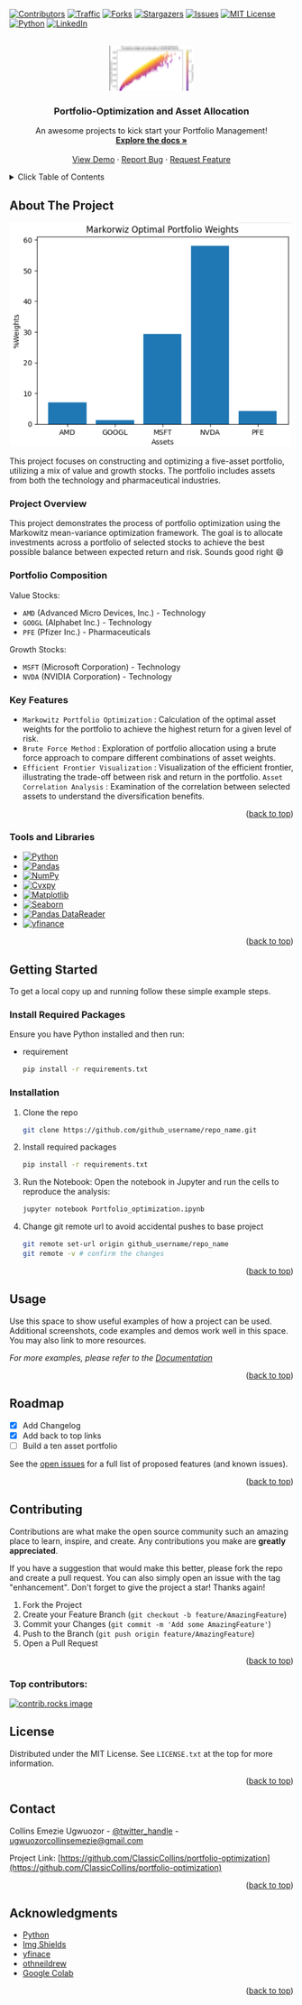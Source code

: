 <!-- Improved compatibility of back to top link: See: https://github.com/othneildrew/Best-README-Template/pull/73 -->
<a id="readme-top"></a>
<!--
*** Thanks for checking out portfolio-optimization project. If you have a suggestion
*** that would make this better, please fork the repo and create a pull request
*** or simply open an issue with the tag "improvement".
*** Don't forget to give the project a star!
*** Thanks for checking out my project!
-->



<!-- PROJECT SHIELDS -->
<!--
*** I'm using markdown "reference style" links for readability.
*** Reference links are enclosed in brackets [ ] instead of parentheses ( ).
*** See the bottom of this document for the declaration of the reference variables
*** for contributors-url, forks-url, etc. This is an optional, concise syntax you may use.
*** https://www.markdownguide.org/basic-syntax/#reference-style-links
-->
[![Contributors][contributors-shield]][contributors-url]
[![Traffic][traffic-shield]][traffic-url]
[![Forks][forks-shield]][forks-url]
[![Stargazers][stars-shield]][stars-url]
[![Issues][issues-shield]][issues-url]
[![MIT License][license-shield]][license-url]
[![Python][Python-logo]][Python-url]
[![LinkedIn][linkedin-shield]][linkedin-url]


<!-- PROJECT LOGO -->
<br />
<div align="center">
  <a href="https://github.com/ClassicCollins/portfolio-optimization">
    <img src="images/logo.png" alt="Logo" width="150" height="80">
  </a>

<h3 align="center">Portfolio-Optimization and Asset Allocation</h3>

  <p align="center">
    An awesome projects to kick start your Portfolio Management!
    <br />
    <a href="https://github.com/ClassicCollins/portfolio-optimization"><strong>Explore the docs »</strong></a>
    <br />
    <br />
    <a href="https://colab.research.google.com/drive/1cJMj_UVBenWTKLo85dWIJ8rvmMjklR3F?usp=sharing">View Demo</a>
    ·
    <a href="https://github.com/ClassicCollins/portfolio-optimization/issues/new?labels=bug&template=bug-report---.md">Report Bug</a>
    ·
    <a href="https://github.com/ClassicCollins/portfolio-optimization/issues/new?labels=enhancement&template=feature-request---.md">Request Feature</a>
  </p>
</div>



<!-- TABLE OF CONTENTS -->
<details>
  <summary>Click Table of Contents</summary>
  <ol>
    <li>
      <a href="#about-the-project">About The Project</a>
      <ul>
        <li><a href="#Project Overview">Project Overview</a></li>
        <li><a href="#Portfolio Composition">Portfolio Composition</a></li>
        <li><a href="#Key Features">Key Features</a></li>
        <li><a href="#Tools and Libraries">Tools and Libraries</a></li>
      </ul>
    </li>
    <li>
      <a href="#getting-started">Getting Started</a>
      <ul>
        <li><a href="#Required Packages">Required Packages</a></li>
        <li><a href="#installation">Installation</a></li>
      </ul>
    </li>
    <li><a href="#usage">Usage</a></li>
    <li><a href="#roadmap">Roadmap</a></li>
    <li><a href="#contributing">Contributing</a></li>
    <li><a href="#license">License</a></li>
    <li><a href="#contact">Contact</a></li>
    <li><a href="#acknowledgments">Acknowledgments</a></li>
  </ol>
</details>



<!-- ABOUT THE PROJECT -->
## About The Project

[![Product Name Screen Shot][product-screenshot]](https://colab.research.google.com/drive/1cJMj_UVBenWTKLo85dWIJ8rvmMjklR3F?usp=sharing)

This project focuses on constructing and optimizing a five-asset portfolio, utilizing a mix of value and growth stocks. The portfolio includes assets from both the technology and pharmaceutical industries.

### Project Overview
This project demonstrates the process of portfolio optimization using the Markowitz mean-variance optimization framework. The goal is to allocate investments across a portfolio of selected stocks to achieve the best possible balance between expected return and risk. 
Sounds good right :smile:

### Portfolio Composition
Value Stocks:
* `AMD` (Advanced Micro Devices, Inc.) - Technology
* `GOOGL` (Alphabet Inc.) - Technology
* `PFE` (Pfizer Inc.) - Pharmaceuticals
  
Growth Stocks:
* `MSFT` (Microsoft Corporation) - Technology
* `NVDA` (NVIDIA Corporation) - Technology

### Key Features
* `Markowitz Portfolio Optimization` : Calculation of the optimal asset weights for the portfolio to achieve the highest return for a given level of risk.
* `Brute Force Method` : Exploration of portfolio allocation using a brute force approach to compare different combinations of asset weights.
* `Efficient Frontier Visualization` : Visualization of the efficient frontier, illustrating the trade-off between risk and return in the portfolio.
`Asset Correlation Analysis` : Examination of the correlation between selected assets to understand the diversification benefits.


<p align="right">(<a href="#readme-top">back to top</a>)</p>



### Tools and Libraries

* [![Python][Python-logo]][Python-url]
* [![Pandas][Pandas-logo]][Pandas-url]
* [![NumPy][NumPy-logo]][NumPy-url]
* [![Cvxpy][Cvxpy-logo]][Cvxpy-url]
* [![Matplotlib][Matplotlib-logo]][Matplotlib-url]
* [![Seaborn][Seaborn-logo]][Seaborn-url]
* [![Pandas DataReader][Pandas-DataReader-logo]][Pandas-DataReader-url]
* [![yfinance][yfinance-logo]][yfinance-url]

<p align="right">(<a href="#readme-top">back to top</a>)</p>



<!-- GETTING STARTED -->
## Getting Started

To get a local copy up and running follow these simple example steps.

### Install Required Packages

Ensure you have Python installed and then run:
* requirement
  ```sh
  pip install -r requirements.txt
  ```

### Installation

1. Clone the repo
   ```sh
   git clone https://github.com/github_username/repo_name.git
   ```
2. Install required packages
   ```sh
   pip install -r requirements.txt
   ```
3. Run the Notebook: Open the notebook in Jupyter and run the cells to reproduce the analysis:
   ```sh
   jupyter notebook Portfolio_optimization.ipynb
   ```
4. Change git remote url to avoid accidental pushes to base project
   ```sh
   git remote set-url origin github_username/repo_name
   git remote -v # confirm the changes
   ```

<p align="right">(<a href="#readme-top">back to top</a>)</p>



<!-- USAGE EXAMPLES -->
## Usage

Use this space to show useful examples of how a project can be used. Additional screenshots, code examples and demos work well in this space. You may also link to more resources.

_For more examples, please refer to the [Documentation](https://example.com)_

<p align="right">(<a href="#readme-top">back to top</a>)</p>



<!-- ROADMAP -->
## Roadmap

- [x] Add Changelog
- [x] Add back to top links
- [ ] Build a ten asset portfolio

See the [open issues](https://github.com/ClassicCollins/portfolio-optimization/issues) for a full list of proposed features (and known issues).

<p align="right">(<a href="#readme-top">back to top</a>)</p>



<!-- CONTRIBUTING -->
## Contributing

Contributions are what make the open source community such an amazing place to learn, inspire, and create. Any contributions you make are **greatly appreciated**.

If you have a suggestion that would make this better, please fork the repo and create a pull request. You can also simply open an issue 
with the tag "enhancement". Don't forget to give the project a star! Thanks again!

1. Fork the Project
2. Create your Feature Branch (`git checkout -b feature/AmazingFeature`)
3. Commit your Changes (`git commit -m 'Add some AmazingFeature'`)
4. Push to the Branch (`git push origin feature/AmazingFeature`)
5. Open a Pull Request

<p align="right">(<a href="#readme-top">back to top</a>)</p>

### Top contributors:

<a href="https://github.com/ClassicCollins/portfolio-optimization/graphs/contributors">
  <img src="https://contrib.rocks/image?repo=ClassicCollins/portfolio-optimization" alt="contrib.rocks image" />
</a>



<!-- LICENSE -->
## License

Distributed under the MIT License. See `LICENSE.txt` at the top for more information.

<p align="right">(<a href="#readme-top">back to top</a>)</p>



<!-- CONTACT -->
## Contact

Collins Emezie Ugwuozor - [@twitter_handle](https://x.com/ClassicCollins2) - ugwuozorcollinsemezie@gmail.com

Project Link: [https://github.com/ClassicCollins/portfolio-optimization](https://github.com/ClassicCollins/portfolio-optimization)

<p align="right">(<a href="#readme-top">back to top</a>)</p>



<!-- ACKNOWLEDGMENTS -->
## Acknowledgments

* [Python](https://www.python.org)
* [Img Shields](https://shields.io)
* [yfinace](https://pypi.org/project/yfinance)
* [othneildrew](https://github.com/othneildrew/Best-README-Template)
* [Google Colab](https://colab.research.google.com/)

  
<p align="right">(<a href="#readme-top">back to top</a>)</p>



<!-- MARKDOWN LINKS & IMAGES -->
<!-- https://www.markdownguide.org/basic-syntax/#reference-style-links -->
[traffic-shield]: https://img.shields.io/github/traffic/ClassicCollins/portfolio-optimization.svg?style=for-the-badge
[traffic-url]: https://github.com/ClassicCollins/portfolio-optimization/graphs/traffic
[contributors-shield]: https://img.shields.io/github/contributors/ClassicCollins/portfolio-optimization.svg?style=for-the-badge
[contributors-url]: https://github.com/ClassicCollins/portfolio-optimization/contributors
[forks-shield]: https://img.shields.io/github/forks/ClassicCollins/portfolio-optimization.svg?style=for-the-badge
[forks-url]: https://github.com/ClassicCollins/portfolio-optimization/network/members
[stars-shield]: https://img.shields.io/github/stars/ClassicCollins/portfolio-optimization.svg?style=for-the-badge
[stars-url]: https://github.com/ClassicCollins/portfolio-optimization/stargazers
[issues-shield]: https://img.shields.io/github/issues/ClassicCollins/portfolio-optimization.svg?style=for-the-badge
[issues-url]: https://github.com/ClassicCollins/portfolio-optimization/issues
[license-shield]: https://img.shields.io/github/license/ClassicCollins/portfolio-optimization.svg?style=for-the-badge
[license-url]: https://github.com/ClassicCollins/portfolio-optimization/blob/master/LICENSE.txt
[linkedin-shield]: https://img.shields.io/badge/-LinkedIn-black.svg?style=for-the-badge&logo=linkedin&colorB=555
[linkedin-url]: https://linkedin.com/in/collins-ugwuozor
[product-screenshot]: images/screenshot.png
[Next.js]: https://img.shields.io/badge/next.js-000000?style=for-the-badge&logo=nextdotjs&logoColor=white
[Next-url]: https://nextjs.org/
[React.js]: https://img.shields.io/badge/React-20232A?style=for-the-badge&logo=react&logoColor=61DAFB
[React-url]: https://reactjs.org/
[Vue.js]: https://img.shields.io/badge/Vue.js-35495E?style=for-the-badge&logo=vuedotjs&logoColor=4FC08D
[Vue-url]: https://vuejs.org/
[Angular.io]: https://img.shields.io/badge/Angular-DD0031?style=for-the-badge&logo=angular&logoColor=white
[Angular-url]: https://angular.io/
[Svelte.dev]: https://img.shields.io/badge/Svelte-4A4A55?style=for-the-badge&logo=svelte&logoColor=FF3E00
[Svelte-url]: https://svelte.dev/
[Laravel.com]: https://img.shields.io/badge/Laravel-FF2D20?style=for-the-badge&logo=laravel&logoColor=white
[Laravel-url]: https://laravel.com
[Bootstrap.com]: https://img.shields.io/badge/Bootstrap-563D7C?style=for-the-badge&logo=bootstrap&logoColor=white
[Bootstrap-url]: https://getbootstrap.com
[JQuery.com]: https://img.shields.io/badge/jQuery-0769AD?style=for-the-badge&logo=jquery&logoColor=white
[JQuery-url]: https://jquery.com
[Python-logo]: https://img.shields.io/badge/Python-20232A?style=for-the-badge&logo=python&logoColor=61DAFB
[Python-url]: https://www.python.org/
[Pandas-logo]: https://img.shields.io/badge/Pandas-20232A?style=for-the-badge&logo=pandas&logoColor=blue
[Pandas-url]: https://pandas.pydata.org/
[NumPy-logo]: https://img.shields.io/badge/Numppy-20232A?style=for-the-badge&logo=numpy&logoColor=61DAFB
[NumPy-url]: https://numpy.org/
[Cvxpy-logo]: https://img.shields.io/badge/Cvxpy-0769AD?style=for-the-badge&logo=cvxpy&logoColor=white
[Cvxpy-url]: https://www.cvxpy.org/
[Matplotlib-logo]: https://img.shields.io/badge/Matplotlib-red?style=for-the-badge&logo=matplotlib&logoColor=0769AD
[Matplotlib-url]: https://matplotlib.org/ 
[Seaborn-logo]: https://img.shields.io/badge/Seaborn-20232A?style=for-the-badge&logo=seaborn&logoColor=61DAFB
[Seaborn-url]: https://seaborn.pydata.org/
[Pandas-DataReader-logo]: https://img.shields.io/badge/Pandas-DataReader-20232A?style=for-the-badge&logo=Pandas-DataReader&logoColor=61DAFB
[Pandas-DataReader-url]: https://pandas-datareader.readthedocs.io/en/latest/
[yfinance-logo]: https://img.shields.io/badge/Yfinance-0769AD?style=for-the-badge&logo=yfinance&logoColor=white
[yfinance-url]:  https://pypi.org/project/yfinance/
